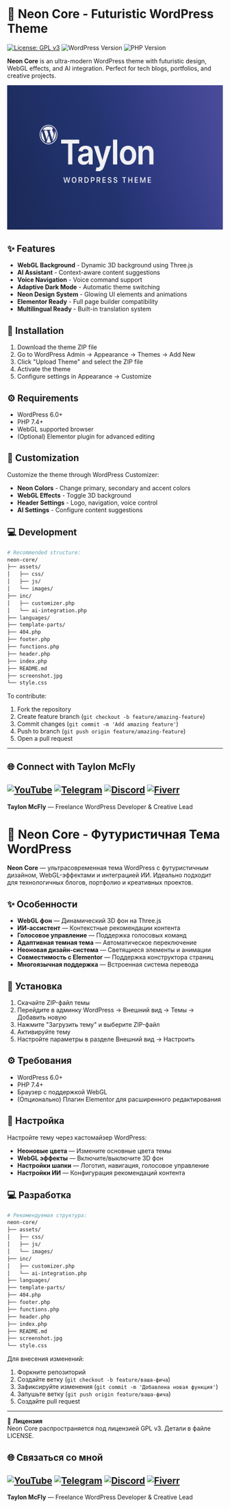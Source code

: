 # 🌌 Neon Core - Futuristic WordPress Theme

[![License: GPL v3](https://img.shields.io/badge/License-GPLv3-blue.svg)](https://www.gnu.org/licenses/gpl-3.0)
![WordPress Version](https://img.shields.io/badge/WordPress-6.0+-blue.svg)
![PHP Version](https://img.shields.io/badge/PHP-7.4+-purple.svg)

**Neon Core** is an ultra-modern WordPress theme with futuristic design, WebGL effects, and AI integration. Perfect for tech blogs, portfolios, and creative projects.

![Neon Core Theme Preview](screenshot.jpg)

## ✨ Features

- **WebGL Background** - Dynamic 3D background using Three.js
- **AI Assistant** - Context-aware content suggestions
- **Voice Navigation** - Voice command support
- **Adaptive Dark Mode** - Automatic theme switching
- **Neon Design System** - Glowing UI elements and animations
- **Elementor Ready** - Full page builder compatibility
- **Multilingual Ready** - Built-in translation system

## 🚀 Installation

1. Download the theme ZIP file
2. Go to WordPress Admin → Appearance → Themes → Add New
3. Click "Upload Theme" and select the ZIP file
4. Activate the theme
5. Configure settings in Appearance → Customize

## ⚙️ Requirements

- WordPress 6.0+
- PHP 7.4+
- WebGL supported browser
- (Optional) Elementor plugin for advanced editing

## 🧩 Customization

Customize the theme through WordPress Customizer:
- **Neon Colors** - Change primary, secondary and accent colors
- **WebGL Effects** - Toggle 3D background
- **Header Settings** - Logo, navigation, voice control
- **AI Settings** - Configure content suggestions

## 💻 Development

```bash
# Recommended structure:
neon-core/
├── assets/
│   ├── css/
│   ├── js/
│   └── images/
├── inc/
│   ├── customizer.php
│   └── ai-integration.php
├── languages/
├── template-parts/
├── 404.php
├── footer.php
├── functions.php
├── header.php
├── index.php
├── README.md
├── screenshot.jpg
└── style.css
```

To contribute:

1. Fork the repository  
2. Create feature branch (`git checkout -b feature/amazing-feature`)  
3. Commit changes (`git commit -m 'Add amazing feature'`)  
4. Push to branch (`git push origin feature/amazing-feature`)  
5. Open a pull request

---
## 🌐 Connect with Taylon McFly

[![YouTube](https://img.icons8.com/color/48/youtube-play.png)](https://www.youtube.com/@taylon-mcfly)
[![Telegram](https://img.icons8.com/color/48/telegram-app.png)](https://t.me/taylon_mcfly)
[![Discord](https://img.icons8.com/color/48/discord-logo.png)](https://discord.gg/Hiv9Y24m)
[![Fiverr](https://img.icons8.com/color/48/fiverr.png)](https://www.fiverr.com/users/taylon_mcfly/)
---

**Taylon McFly** — Freelance WordPress Developer & Creative Lead

# 🌌 Neon Core - Футуристичная Тема WordPress

**Neon Core** — ультрасовременная тема WordPress с футуристичным дизайном, WebGL-эффектами и интеграцией ИИ. Идеально подходит для технологичных блогов, портфолио и креативных проектов.

## ✨ Особенности

- **WebGL фон** — Динамический 3D фон на Three.js
- **ИИ-ассистент** — Контекстные рекомендации контента
- **Голосовое управление** — Поддержка голосовых команд
- **Адаптивная темная тема** — Автоматическое переключение
- **Неоновая дизайн-система** — Светящиеся элементы и анимации
- **Совместимость с Elementor** — Поддержка конструктора страниц
- **Многоязычная поддержка** — Встроенная система перевода

## 🚀 Установка

1. Скачайте ZIP-файл темы  
2. Перейдите в админку WordPress → Внешний вид → Темы → Добавить новую  
3. Нажмите "Загрузить тему" и выберите ZIP-файл  
4. Активируйте тему  
5. Настройте параметры в разделе Внешний вид → Настроить  

## ⚙️ Требования

- WordPress 6.0+  
- PHP 7.4+  
- Браузер с поддержкой WebGL  
- (Опционально) Плагин Elementor для расширенного редактирования  

## 🧩 Настройка

Настройте тему через кастомайзер WordPress:  
- **Неоновые цвета** — Измените основные цвета темы  
- **WebGL эффекты** — Включите/выключите 3D фон  
- **Настройки шапки** — Логотип, навигация, голосовое управление  
- **Настройки ИИ** — Конфигурация рекомендаций контента  

## 💻 Разработка

```bash
# Рекомендуемая структура:
neon-core/
├── assets/
│   ├── css/
│   ├── js/
│   └── images/
├── inc/
│   ├── customizer.php
│   └── ai-integration.php
├── languages/
├── template-parts/
├── 404.php
├── footer.php
├── functions.php
├── header.php
├── index.php
├── README.md
├── screenshot.jpg
└── style.css
```

Для внесения изменений:

1. Форкните репозиторий  
2. Создайте ветку (`git checkout -b feature/ваша-фича`)  
3. Зафиксируйте изменения (`git commit -m 'Добавлена новая функция'`)  
4. Запушьте ветку (`git push origin feature/ваша-фича`)  
5. Создайте pull request

---

📜 **Лицензия**  
Neon Core распространяется под лицензией GPL v3. Детали в файле LICENSE.

## 🌐 Cвязаться со мной

[![YouTube](https://img.icons8.com/color/48/youtube-play.png)](https://www.youtube.com/@taylon-mcfly)
[![Telegram](https://img.icons8.com/color/48/telegram-app.png)](https://t.me/taylon_mcfly)
[![Discord](https://img.icons8.com/color/48/discord-logo.png)](https://discord.gg/Hiv9Y24m)
[![Fiverr](https://img.icons8.com/color/48/fiverr.png)](https://www.fiverr.com/users/taylon_mcfly/)
---

**Taylon McFly** — Freelance WordPress Developer & Creative Lead
